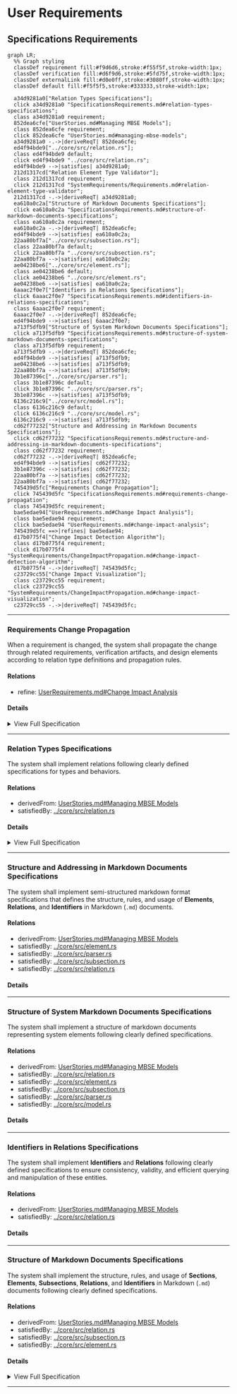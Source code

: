 # User Requirements

## Specifications Requirements
```mermaid
graph LR;
  %% Graph styling
  classDef requirement fill:#f9d6d6,stroke:#f55f5f,stroke-width:1px;
  classDef verification fill:#d6f9d6,stroke:#5fd75f,stroke-width:1px;
  classDef externalLink fill:#d0e0ff,stroke:#3080ff,stroke-width:1px;
  classDef default fill:#f5f5f5,stroke:#333333,stroke-width:1px;

  a34d9281a0["Relation Types Specifications"];
  click a34d9281a0 "SpecificationsRequirements.md#relation-types-specifications";
  class a34d9281a0 requirement;
  852dea6cfe["UserStories.md#Managing MBSE Models"];
  class 852dea6cfe requirement;
  click 852dea6cfe "UserStories.md#managing-mbse-models";
  a34d9281a0 -.->|deriveReqT| 852dea6cfe;
  ed4f94bde9["../core/src/relation.rs"];
  class ed4f94bde9 default;
  click ed4f94bde9 "../core/src/relation.rs";
  ed4f94bde9 -->|satisfies| a34d9281a0;
  212d1317cd["Relation Element Type Validator"];
  class 212d1317cd requirement;
  click 212d1317cd "SystemRequirements/Requirements.md#relation-element-type-validator";
  212d1317cd -.->|deriveReqT| a34d9281a0;
  ea610a0c2a["Structure of Markdown Documents Specifications"];
  click ea610a0c2a "SpecificationsRequirements.md#structure-of-markdown-documents-specifications";
  class ea610a0c2a requirement;
  ea610a0c2a -.->|deriveReqT| 852dea6cfe;
  ed4f94bde9 -->|satisfies| ea610a0c2a;
  22aa80bf7a["../core/src/subsection.rs"];
  class 22aa80bf7a default;
  click 22aa80bf7a "../core/src/subsection.rs";
  22aa80bf7a -->|satisfies| ea610a0c2a;
  ae04238be6["../core/src/element.rs"];
  class ae04238be6 default;
  click ae04238be6 "../core/src/element.rs";
  ae04238be6 -->|satisfies| ea610a0c2a;
  6aaac2f0e7["Identifiers in Relations Specifications"];
  click 6aaac2f0e7 "SpecificationsRequirements.md#identifiers-in-relations-specifications";
  class 6aaac2f0e7 requirement;
  6aaac2f0e7 -.->|deriveReqT| 852dea6cfe;
  ed4f94bde9 -->|satisfies| 6aaac2f0e7;
  a713f5dfb9["Structure of System Markdown Documents Specifications"];
  click a713f5dfb9 "SpecificationsRequirements.md#structure-of-system-markdown-documents-specifications";
  class a713f5dfb9 requirement;
  a713f5dfb9 -.->|deriveReqT| 852dea6cfe;
  ed4f94bde9 -->|satisfies| a713f5dfb9;
  ae04238be6 -->|satisfies| a713f5dfb9;
  22aa80bf7a -->|satisfies| a713f5dfb9;
  3b1e87396c["../core/src/parser.rs"];
  class 3b1e87396c default;
  click 3b1e87396c "../core/src/parser.rs";
  3b1e87396c -->|satisfies| a713f5dfb9;
  6136c216c9["../core/src/model.rs"];
  class 6136c216c9 default;
  click 6136c216c9 "../core/src/model.rs";
  6136c216c9 -->|satisfies| a713f5dfb9;
  cd62f77232["Structure and Addressing in Markdown Documents Specifications"];
  click cd62f77232 "SpecificationsRequirements.md#structure-and-addressing-in-markdown-documents-specifications";
  class cd62f77232 requirement;
  cd62f77232 -.->|deriveReqT| 852dea6cfe;
  ed4f94bde9 -->|satisfies| cd62f77232;
  3b1e87396c -->|satisfies| cd62f77232;
  22aa80bf7a -->|satisfies| cd62f77232;
  22aa80bf7a -->|satisfies| cd62f77232;
  745439d5fc["Requirements Change Propagation"];
  click 745439d5fc "SpecificationsRequirements.md#requirements-change-propagation";
  class 745439d5fc requirement;
  bae5edae94["UserRequirements.md#Change Impact Analysis"];
  class bae5edae94 requirement;
  click bae5edae94 "UserRequirements.md#change-impact-analysis";
  745439d5fc ==>|refines| bae5edae94;
  d17b0775f4["Change Impact Detection Algorithm"];
  class d17b0775f4 requirement;
  click d17b0775f4 "SystemRequirements/ChangeImpactPropagation.md#change-impact-detection-algorithm";
  d17b0775f4 -.->|deriveReqT| 745439d5fc;
  c23729cc55["Change Impact Visualization"];
  class c23729cc55 requirement;
  click c23729cc55 "SystemRequirements/ChangeImpactPropagation.md#change-impact-visualization";
  c23729cc55 -.->|deriveReqT| 745439d5fc;
```
---

### Requirements Change Propagation

When a requirement is changed, the system shall propagate the change through related requirements, verification artifacts, and design elements according to relation type definitions and propagation rules.

#### Relations
  * refine: [UserRequirements.md#Change Impact Analysis](UserRequirements.md#change-impact-analysis)

#### Details


<details>
<summary>View Full Specification</summary>


## Change Impact Propagation in Requirements

Requirements are interconnected through relations, and changes to a requirement may affect related requirements, verification methods, design specifications, or software components.

Changes propagate based on the relation type, which determines the impact direction and scope.

Changes to high-level requirements cascade down to implementation.
Verification artifacts must be marked for revalidation to reflect changes.
Automated tools should flag all impacted requirements for review.


## Relation Types and Change Propagation

The specific relation types, their directionality, and change propagation behaviors are defined in the [RelationTypesRegistry.md](RelationTypesRegistry.md) document, which serves as the single source of truth for all relation types in the system.

This document focuses on the implementation and mechanics of change propagation, while the registry defines the specific behaviors for each relation type.

### Relation Categories for Change Propagation

For change propagation purposes, relations can be categorized into several groups:

1. **Hierarchical Relations** - Changes propagate from parent to child elements (containedBy, contain, derivedFrom, derive, refine, refinedBy)
2. **Satisfaction Relations** - Changes to requirements affect implementations (satisfiedBy, satisfy)
3. **Verification Relations** - Changes to requirements invalidate verifications (verifiedBy, verify)
4. **Traceability Relations** - No change propagation, for documentation only (trace)

See the [RelationTypesRegistry.md](RelationTypesRegistry.md) document for the complete definition of each relation type, including its directionality and change propagation behavior.

---


## Change Propagation Mechanism

When a requirement changes, impact analysis must be conducted based on its relations. The following mechanism ensures traceability and controlled updates.

- Identify Impacted Relations
  - When a requirement is modified, check its Relations subsection to identify linked elements.
- Determine Change Propagation Scope
  - Apply the rules in Relation Types and Change Propagation Rules to assess whether the change affects child requirements, design artifacts, verification, or other linked documents.
- Invalidate Affected Elements
  - If a related element is impacted, flag it for review.  
  - Example: If a requirement verified by a test changes, the test must be reviewed.
- Require Re-validation or Re-design
  - If changes affect satisfaction (e.g., code or architecture), update the relevant design.  
  - If changes affect verification, update test cases or validation documents.
- If a change results in a requirement being merged, split, or removed, update its Relations to maintain traceability.


## Examples of Change Propagation


### Parent-Child Requirement Change

```markdown

---

### Parent Requirement
This requirement defines a high-level system constraint.

#### Relations
  * contain: [Child Requirement](#child-requirement)


---

### Child Requirement
This requirement defines additional functionality.

#### Relations
  * containedBy: [Parent Requirement](#parent-requirement)
  
```

If Parent Requirement changes, Child Requirement must be reviewed and updated.


---

### Requirement Satisfied by a Design Specification

```markdown

---

### Functional Requirement
The system shall process transactions within 500ms.

#### Relations
  * satisfiedBy: [architecture/system_design.md/Performance Constraints](architecture/system_design.md#performance-constraints)
```

If Functional Requirement changes, Performance Constraints in the architecture document must be updated.



---

### Requirement Verified by a Test

```

---

### Safety Requirement
The system shall shut down if temperature exceeds 100°C.

#### Relations
  * verifiedBy: [test_cases/safety_verification.md/Overheat Shutdown Test](test_cases/safety_verification.md#overheat-shutdown-test)

```

If Safety Requirement changes, the Overheat Shutdown Test must be reviewed for update and executed again for verification.



---

### Example of Multi-Level Change Propagation in Requirements

The following analysis explains how a **change in the requirement**  propagates through multiple levels of related requirements, impacting their definitions, design artifacts, and verification processes.

---

```
### Root Requirement: System Power Management

The system shall implement power-saving mechanisms to optimize battery usage.  

---

### Power Saving Mode

The system shall activate power-saving mode when the battery level drops below 20%.  

#### Relations
  * refine: [System Power Management](#system-power-management)
  * satisfiedBy: [software/power_control.md](software/power_control.md)
  * verifiedBy: [test_cases/power_saving.md](test_cases/power_saving.md)

---

### CPU Power Reduction

The system shall reduce CPU frequency by 30% in power-saving mode.  

#### Relations
  * derivedFrom: [Power Saving Mode](#power-saving-mode)
  * satisfiedBy: [firmware/cpu_manager.md](firmware/cpu_manager.md)
  * verifiedBy: [test_cases/cpu_throttling.md](test_cases/cpu_throttling.md)

---

### Screen Brightness Adjustment

The system shall reduce screen brightness by 40% in power-saving mode.  

#### Relations
  * derivedFrom: [Power Saving Mode](#power-saving-mode)
  * verifiedBy: [test_cases/screen_brightness.md](test_cases/screen_brightness.md)

---

### Battery Optimization

The system shall disable non-essential background services when battery levels drop below 15%.  

#### Relations
  * derivedFrom: [System Power Management](#system-power-management)
  * satisfiedBy: [software/battery_manager.md](software/battery_manager.md)
  * verifiedBy: [test_cases/battery_saving.md](test_cases/battery_saving.md)

---

### Network Power Optimization
The system shall reduce network polling frequency when battery levels drop below 15%.  

#### Relations
  * derivedFrom: [Battery Optimization](#battery-optimization)
  * satisfiedBy: [software/network_manager.md](software/network_manager.md)
```

**Power Saving Mode** requirment has been changed to:
>The system shall activate power-saving mode when the battery level drops below 30%.


Change Propagation Flow:
1. A **change** in **Power Saving Mode** flows **downward** to **CPU Power Reduction** because it is **derivedFrom** it.
2. A **change** in **Power Saving Mode** flows **downward** to **Screen Brightness Adjustment** because it is **derivedFrom** it.    
3. Additionally, all **satisfiedBy** and **verifiedBy** relations from affected requirements must be reviewed:
   - **Power Saving Mode** → **software/power_control.md** (implementation) & **test_cases/power_saving.md** (verification).  
   - **CPU Power Reduction** → **firmware/cpu_manager.md** (implementation) & **test_cases/cpu_throttling.md** (verification).  
   - **Screen Brightness Adjustment** → **[test_cases/screen_brightness.md** (verification).  


Mermaid diagram showing relations:
```mermaid
flowchart TD;
    %% Define Classes
    classDef requirement fill:#D0E0FF,stroke:#0066FF,stroke-width:2px;
    classDef implementation fill:#DFFFD0,stroke:#009900,stroke-width:2px;
    classDef verification fill:#FFF7B3,stroke:#CC9900,stroke-width:2px;

    %% Requirements Hierarchy
    A[System Power Management]:::requirement
    B[Power Saving Mode]:::requirement -->|refine| A
    C[CPU Power Reduction]:::requirement -->|derivedFrom| B
    D[Screen Brightness Adjustment]:::requirement -->|derivedFrom| B
    E[Battery Optimization]:::requirement -->|derivedFrom| A
    G[Network Power Optimization]:::requirement -->|derivedFrom| E

    %% Implementations (Satisfied By)
    B -->|satisfiedBy| SB1[software/power_control.md]:::implementation
    C -->|satisfiedBy| SB2[firmware/cpu_manager.md]:::implementation
    E -->|satisfiedBy| SB3[software/battery_manager.md]:::implementation
    G -->|satisfiedBy| SB4[software/network_manager.md]:::implementation

    %% Verifications (Verified By)
    B -->|verifiedBy| VB1[test_cases/power_saving.md]:::verification
    C -->|verifiedBy| VB2[test_cases/cpu_throttling.md]:::verification
    D -->|verifiedBy| VB3[test_cases/screen_brightness.md]:::verification
    E -->|verifiedBy| VB4[test_cases/battery_saving.md]:::verification
```

Legend:
- **🟦 Requirements (Blue)** → Directly from your provided requirements.  
- **🟩 Implementations (Green)** → Only **satisfiedBy** links
- **🟨 Verifications (Yellow)** → Only **verifiedBy** links

Change propagation flow diagram:
```mermaid
flowchart TD;
    %% Define Classes
    classDef requirement fill:#D0E0FF,stroke:#0066FF,stroke-width:2px;
    classDef implementation fill:#DFFFD0,stroke:#009900,stroke-width:2px;
    classDef verification fill:#FFF7B3,stroke:#CC9900,stroke-width:2px;
    classDef changed fill:#FFDD57,stroke:#FF7700,stroke-width:2px;
    classDef impacted fill:#FFAAAA,stroke:#FF0000,stroke-width:2px;
    classDef validate fill:#E0D0FF,stroke:#6600CC,stroke-width:2px;

    %% Change Propagation Paths
    B[Power Saving Mode]
    B -->|Impacts| A[CPU Power Reduction]:::impacted
    B -->|Impacts| D[Screen Brightness Adjustment]:::impacted

    %% Impact on Implementation (Code / Design)
    B -->|Requires Update| SB1[software/power_control.md]:::implementation
    A -->|Requires Update| SB2[firmware/cpu_manager.md]:::implementation


    %% Impact on Verification (Test Cases)
    B -->|Revalidate + Maybe Requires Update| VB1[test_cases/power_saving.md]:::verification
    D -->|Revalidate + Maybe Requires Update| VB3[test_cases/screen_brightness.md]:::verification
    A -->|Revalidate + Maybe Requires Update| VB4[test_cases/cpu_throttling.md]:::verification
    

    %% Arrange Classes
    class C changed;
    class A,B,D,E,G impacted;
    class SB1,SB2,SB3,SB4 implementation;
    class VB1,VB2,VB3,VB4 verification;
    class V validate;


```
</details>

---

### Relation Types Specifications

The system shall implement relations following clearly defined specifications for types and behaviors.

#### Relations
  * derivedFrom: [UserStories.md#Managing MBSE Models](UserStories.md#managing-mbse-models)
  * satisfiedBy: [../core/src/relation.rs](../core/src/relation.rs)

#### Details

<details>
<summary>View Full Specification</summary>


## Relation Type Definition

A relation type in ReqFlow:
- Defines a semantic connection between elements
- Specifies the directionality of the relationship
- Determines change propagation behavior
- May have an opposite/inverse relation type

## Core Concepts

### Directionality

Relations have three possible directionality patterns:

1. **Forward** - The relation flows from the source element to the target element 
   - Example: `contain` points from a parent to a child element
   
2. **Backward** - The relation flows from the target element to the source element
   - Example: `derivedFrom` points from a child back to its parent element
   
3. **Neutral** - The relation has no inherent direction
   - Example: `trace` simply indicates a relationship without directionality

### Change Propagation

The direction of change propagation is not always the same as relation directionality:

- In hierarchical relationships, changes propagate downward from parents to children
- Some relations like `verifiedBy` specifically trigger invalidation rather than just change propagation 

## Comprehensive Relation Type Table

| Relation Type | Direction | Opposite Type | Change Propagation | Description |
|---------------|-----------|---------------|-------------------|-------------|
| **containedBy** | Backward | contain | Parent → Child | Links a child element to its containing parent element |
| **contain** | Forward | containedBy | Parent → Child | Links a parent element to the child elements it contains |
| **derivedFrom** | Backward | derive | Parent → Child | Links a child element to the parent element it is derived from |
| **derive** | Forward | derivedFrom | Parent → Child | Links a parent element to child elements derived from it |
| **refine** | Backward | refinedBy | Parent → Child | Links a child element to a parent element it refines with more detail |
| **refinedBy** | Forward | refine | Parent → Child | Links a parent element to child elements that refine it |
| **satisfiedBy** | Forward | satisfy | Requirement → Implementation | Links a requirement to elements that satisfy it |
| **satisfy** | Backward | satisfiedBy | Requirement → Implementation | Links an implementation to the requirement it satisfies |
| **verifiedBy** | Forward | verify | Requirement → Verification | Links a requirement to verification artifacts |
| **verify** | Backward | verifiedBy | Requirement → Verification | Links a verification artifact to the requirement it verifies |
| **trace** | Neutral | None | None (Documentation) | Establishes a trace relationship without change propagation |

## Relation Categories

Relations are grouped into logical categories based on their semantic meaning:

### 1. Parent-Child Hierarchical Relations

These relations define hierarchical structures within the model:

- **containedBy/contain**: Physical or logical containment hierarchy
- **derivedFrom/derive**: Derivation of elements from higher-level elements
- **refine/refinedBy**: Refinement relationships adding more detail

### 2. Satisfaction Relations

These relations connect requirements to implementations:

- **satisfiedBy/satisfy**: Links requirements to design, code, or architectural elements

### 3. Verification Relations

These relations connect requirements to verification elements:

- **verifiedBy/verify**: Links requirements to tests, validations, or other verification artifacts

### 4. Traceability Relations

These relations establish lightweight connections for documentation:

- **trace**: Simple non-directional traceability without strong semantic meaning or change propagation

## Change Impact Rules

When an element changes, the impact propagates according to these rules:

1. **Hierarchical Changes**:
   - Changes to parent elements propagate to all children
   - This includes containment, derivation, and refinement relationships

2. **Requirement Changes**:
   - Changes to requirements propagate to all satisfying implementations
   - Changes to requirements invalidate all verifications

3. **Implementation Changes**:
   - Changes to implementations rarely propagate upward to requirements
   - Implementations should be updated to maintain satisfaction

4. **Verification Changes**:
   - Changes to verification artifacts generally don't propagate
   - Verification updates may be needed after requirement changes

5. **Trace Relationships**:
   - Changes do not propagate through trace relationships
   - Trace relationships are used for documentation and discovery purposes only
   
</details>

---

### Structure and Addressing in Markdown Documents Specifications

The system shall implement semi-structured markdown format specifications that defines the structure, rules, and usage of **Elements**, **Relations**, and **Identifiers** in Markdown (`.md`) documents. 

#### Relations
  * derivedFrom: [UserStories.md#Managing MBSE Models](UserStories.md#managing-mbse-models)
  * satisfiedBy: [../core/src/element.rs](../core/src/relation.rs)
  * satisfiedBy: [../core/src/parser.rs](../core/src/parser.rs)  
  * satisfiedBy: [../core/src/subsection.rs](../core/src/subsection.rs)
  * satisfiedBy: [../core/src/relation.rs](../core/src/subsection.rs)          

#### Details

---

### Structure of System Markdown Documents Specifications

The system shall implement a structure of markdown documents representing system elements following clearly defined specifications.

#### Relations
  * derivedFrom: [UserStories.md#Managing MBSE Models](UserStories.md#managing-mbse-models)
  * satisfiedBy: [../core/src/relation.rs](../core/src/relation.rs)
  * satisfiedBy: [../core/src/element.rs](../core/src/element.rs)
  * satisfiedBy: [../core/src/subsection.rs](../core/src/subsection.rs)      
  * satisfiedBy: [../core/src/parser.rs](../core/src/parser.rs)
  * satisfiedBy: [../core/src/model.rs](../core/src/model.rs)          

#### Details

---

### Identifiers in Relations Specifications

The system shall implement  **Identifiers** and **Relations** following clearly defined specifications to ensure consistency, validity, and efficient querying and manipulation of these entities.

#### Relations
  * derivedFrom: [UserStories.md#Managing MBSE Models](UserStories.md#managing-mbse-models)
  * satisfiedBy: [../core/src/relation.rs](../core/src/relation.rs)

#### Details

---

### Structure of Markdown Documents Specifications

The system shall implement the structure, rules, and usage of **Sections**, **Elements**, **Subsections**, **Relations**, and **Identifiers** in Markdown (`.md`) documents following clearly defined specifications.

#### Relations
  * derivedFrom: [UserStories.md#Managing MBSE Models](UserStories.md#managing-mbse-models)
  * satisfiedBy: [../core/src/relation.rs](../core/src/relation.rs)
  * satisfiedBy: [../core/src/subsection.rs](../core/src/subsection.rs)
  * satisfiedBy: [../core/src/element.rs](../core/src/element.rs)      

#### Details

<details>
<summary>View Full Specification</summary>


## Sections in Markdown Documents

A **Section** is used for grouping of similar requirements for easier management and visualizations. It starts with a `##` header and includes all system elements under that header until the next header of the same or higher hierarchy.

## Elements in Markdown Documents

An **Element** is a uniquely identifiable system element within a Markdown document. It starts with a `###` header and includes all content under that header until the next header of the same or higher hierarchy.

### Structure of an Element

1. **Element Header**
  - The `###` header defines the start of an element.
  - The text of the `###` header serves as the **element name**.
  - The element name must be unique within the same document to ensure unambiguous references.

2. **Element Content**
  - The element includes all content under the `###` header until:
    - The next `###` header, or
    - A higher-level header (`##`, `#`), or
    - The end of the document.
  - The content can include:
    - Text
    - Subheaders (e.g., `####`)
    - Bullet points, code blocks, tables, etc.


## Rules for Elements

1. **Header Format**:
   - An element must start with a 3 `###` header.
   - The `###` header text must not be empty.

2. **Uniqueness**:
   - Element names must be unique within the same file.
 
3. **Nested Subheaders**:
   - Subheaders within an element defined with 4 header (e.g., `####`) are part of the same element and do not create new elements.

4. **No Overlapping Content**:
   - Content in an element belongs exclusively to that element and cannot overlap with another.




### Examples of Elements

Single Element:
```markdown


### My Element

This is the content of My Element.

#### Subsection
Additional details about My Element.
```

Multiple Elements:
```


### Element One

This is the content of Element One.



### Element Two

This is the content of Element Two.
```

Nested Subheaders:
```


### Main Element
This is the main element content.

#### Subsection
Details about the subsection.

#### Another Subsection
More details about another subsection.
```



### Invalid Cases

Element headers empty:
```
###
```

Headers not unique within the same document:
```




### Duplicate
Content of the first duplicate.



### Duplicate
Content of the second duplicate.
```

## Identifiers in Markddown Documents

An **identifier** consists of a path following a filename with an extension (e.g., `file.md`) and optionally an **element** name (fragment).  

Every **element** in the system has unique identifier that depends on document it appears in, path of the document, and element name (fragment).


### Path Resolution Rules

- If an identifier **starts with `/<specficiation_folder>/`**, it is considered relative to the **specifications folder**.
- If an identifier **starts with `/<external_folder>/`**, it is considered relative to the **external folder**.
- If an identifier **does not start with `/`**, it is considered **relative** to the path of the document in which it appears.
- If an identifier **starts with `/`**, it is considered absolute path that is preserved during normalizations.

Each **identifier** must uniquely reference either:
  - A **file**, or
  - An **element within a file**.

#### Path Resolution Examples

Assuming the **<specifications> folder** is `project` and a file exists at `/path/to/project/documents/File1.md`:

| Identifier | Resolves to |
|------------|------------|
| `File2.md` | `/path/to/project/documents/File2.md` |
| `subfolder/File3.md` | `/path/to/project/documents/subfolder/File3.md` |
| `../File4.md` | `/path/to/project/File4.md` |
| `../../somefolder/File4.md` | `/path/to/somefolder/File4.md` |
| `/project/File4.md` | `/path/to/project/File4.md` |

---

The same rule is applied when normalazing **<external_folder> folder** .

---


### Identifier Form Variations and Examples

System recognises 2 kinds of identifier that may appear in documents and relations:
 * Simple identifiers
 * GitHub-style Markdown Link Identifiers


Both Simple identifier and link part of GitHub-style markdown identifier can be etiher internal internal paths or external links (eg. starting with known scheme eg. https://)
 
 
When parsing identifiers, both styles are nomarlized into the same form used internally by the system.

As part of normailization process, element names are converted to **GitHub-style anchor link** fragments which are internal identifer representations:
  - Convert to **lowercase**.
  - Replace **spaces with hyphens (`-`)**.
  - Remove **disallowed characters**.
  - Remove **leading and trailing whitespace**.


#### 1. Simple Identifiers

Plain file or element references, following the path resolution rules.


Examples (<specifications> folder is some path):

- File only identifier found in the document '<specifications>/path/to/document.md'
```
file.md
```
  - Normalized to '<specifications>/path/to/file.md'

- File with an element fragment in the document '<specifications>/path/to/document.md':  
```
file.md#element name
```
  - Normalized to '<specifications>/path/to/file.md#element-name'

- Relative path with an element fragment in the document '<specifications>/path/to/document.md':  
```
../relative_path/file.md#element name
```
  - Normalized to '<specifications>/path/file.md#element-name'

- Element name fragment only (within the same file) in the document '<specifications>/path/to/document.md':  
```
#element name
```
  - Normalized to '<specifications>/path/to/document.md#element-name'
  
  
- Relative path with the element fragment with special characters in the document '<specifications>/path/to/document.md'::  
```
path/file.md#My Element (Draft)
```
  - Normalized to '<specifications>/path/to/path/file.md##my-element-draft'
  

- Absolute path starting with the 'specifications' <specification> folder with the element fragment in any document:
```
/specifications/path/file.md#Elements
```
  - Normalized to '<specifications>/path/file.md#elements'
  
       
#### 2. GitHub-style Markdown Link Identifiers

A valid GitHub-style Markdown link to a file or a fragment within a file.
Identifier is considered the **link** part of the markdown link: everything inside '(identifier)'.

Once link part is obtained from GitHub-style Markdown link, it is following same rules for normalization as **simple identifiers**. 
   
Examples:

- File link in '<specifications>/path/to/document.md':  
```
[Specification](documents/specification.md)
```
  - Normalized to '<specifications>/path/to/path/documents/specification.md'

- Fragment link in '<specifications>/path/to/document.md':  :  
```
[My Element](documents/specification.md#my-element)
```
  - Normalized to '<specifications>/path/to/path/documents/specification.md#my-element'

---


##  Relations in Markdown Documents

The `#### Relations` subsection specifies associations between elements, files, or other resources, forming the logical and dependency structure of the model.  

The `#### Relations` subsection:
- Is a dedicated part of an **element** section in Markdown document.
- Starts with the `#### Relations` header.
- Contains a list of relations in a specific format.


The `#### Relations` subsection must be located within an element chunk.
Each element chunk can have at most one `#### Relations` subsection.

The `#### Relations` header marks the beginning of the subsection.

The `#### Relations` subsection must appear directly within an element  chunk.
It must follow the `###` header of the parent element and any preceding content.


### Relation Structure

- Relation entries are listed as bullet points (`*`), with **two spaces** (`  *`) of indentation.

#### 1. **Relation Format**
   - Relations follow this format:
     ```
     * relationType: **identifier**
     ```
   - Example:
     ```
     * dependsOn: [Element2](#element2)
     ```

#### 2. **Relation Type**
   - Specifies the type of the relationship.
   - Allowed characters: `[a-zA-Z]`
   - Minimum length: **2 characters**  
   - Maximum length: **80 characters**  
   - Must be one of the predefined, case-sensitive types defined in the [RelationTypesRegistry.md](RelationTypesRegistry.md) document
   - See the [RelationTypesRegistry.md](RelationTypesRegistry.md) for the complete list of supported relation types, their directionality, and change propagation behaviors

#### 3. **Target Identifier**
   - Specifies the target of the relation.
   - Must be a valid **Simple Identifier** or **Git Valid Markdown Link Identifier** as defined in this document.


---

### Examples of `#### Relations`

#### 1. **Simple Relations**
```markdown


### My Element
This is the content of My Element.

#### Relations
  * dependsOn: [Element2](#element2)
  * relatedTo: [path/to/anotherFile.md/Section3](path/to/anotherFile.html#section3)
  * uses: [file.md](file.html)
```

#### 2. **Relations with Special Characters**
```markdown


### API v2.0
Details about API version 2.0.

#### Relations
  * satisfies: [documents/specification.md#API: v2.0](documents/specification.html#api-v20)

```

#### 3. **Relation to an Element in the Same File**
If the referenced element exists within the same file, the identifier can be a fragment only.

```markdown

#### Relations
  * extends: [Another Section](#another-section)
```

#### 4. **Relative Path Relations**
If the referenced file is located in a subfolder relative to the current document, use a relative path.
```markdown

#### Relations
  * refines: [subfolder/details.md#refined-section](subfolder/details.html#refined-section)

```

#### 5. **Absolute Path Relations**

If the reference starts with /, it points to a file or element relative to the root specifications folder.

```markdown

#### Relations
  * verifiedBy: [/specifications.md#verification-steps](/specifications.html#verification-steps)

```

Duplicate relation entries within the same `#### Relations` subsection are not allowed.



### Examples of `#### Relations`

Simple Relations:
```markdown


### My Element
This is the content of My Element.

#### Relations
  * derivedFrom: [Element2](#element2)
  * trace: [path/to/anotherFile.md/Section3](path/to/anotherFile.html#section3)
  * uses: [file.md](file.html)
```

Relations with Special Characters:
```


### Complex Element
This is the content of a complex element.

#### Relations
  * derivedFrom: [Element (Alpha & Beta)](#element-(alpha-&-beta))
  * trace: [path/to/special File.md/Section (Draft)](path/to/special File.html#section-(draft))
```

Invalid Entries:
```


### Invalid Relations Example
This element contains invalid relation entries.

#### Relations
  * derivedFrom: [Element2](#element2)
* InvalidEntry
* : MissingRelationType
  * trace: [path/to/file.md](path/to/file.html)
```



## Identifier Usage in Relations

Identifiers are used in relations to reference files or specific elements within files. Examples:

1. **Relation to a File**:
   ```markdown
   #### Relations
     * satisfiedBy: [documents/specification.md](documents/specification.html)
   ```
    
2. **Relation to an Element**:
   ```markdown
   #### Relations
     * derivedFrom: [documents/specification.md/section one](documents/specification.html#section-one)
   ```

</details>

---